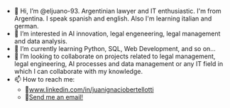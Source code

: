 - 👋 Hi, I’m @eljuano-93. Argentinian lawyer and IT enthusiastic.
     I'm from Argentina. I speak spanish and english. Also I'm learning italian and german.
- 👀 I’m interested in AI innovation, legal engeneering, legal management and data analysis.
- 🌱 I’m currently learning Python, SQL, Web Development, and so on...
- 💞️ I’m looking to collaborate on projects related to legal management, legal engineering, AI processes and data management 
     or any IT field in which I can collaborate with my knowledge.
- 📫 How to reach me:
    - 🔗www.linkedin.com/in/juanignaciobertellotti 
    - 📧<a href="mailto: juanignaciobertellotti@gmail.com">Send me an email!</a>
    

<!---
eljuano-93/eljuano-93 is a ✨ special ✨ repository because its `README.md` (this file) appears on your GitHub profile.
You can click the Preview link to take a look at your changes.
--->
